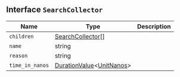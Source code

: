 ## Interface `SearchCollector`

| Name | Type | Description |
| - | - | - |
| `children` | [SearchCollector](./SearchCollector.md)[] | &nbsp; |
| `name` | string | &nbsp; |
| `reason` | string | &nbsp; |
| `time_in_nanos` | [DurationValue](./DurationValue.md)<[UnitNanos](./UnitNanos.md)> | &nbsp; |

